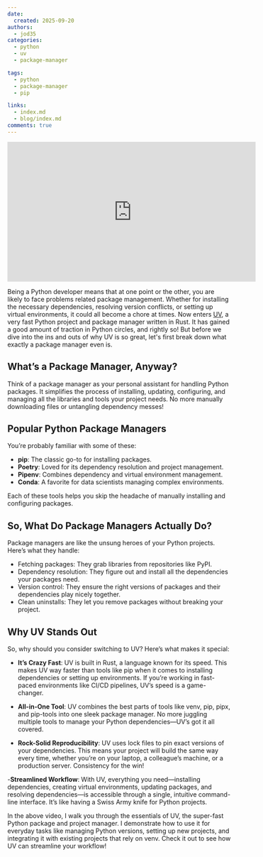 ```yaml
---
date:
  created: 2025-09-20
authors:
  - jod35
categories:
  - python
  - uv
  - package-manager

tags:
  - python
  - package-manager
  - pip

links:
  - index.md
  - blog/index.md
comments: true
---
```


<iframe width="560" height="315" src="https://www.youtube.com/embed/-_7S2xmBciM?si=9VnsCSMZOePFa8Fo" title="YouTube video player" frameborder="0" allow="accelerometer; autoplay; clipboard-write; encrypted-media; gyroscope; picture-in-picture; web-share" referrerpolicy="strict-origin-when-cross-origin" allowfullscreen></iframe>

Being a Python developer means that at one point or the other, you are likely to face problems related package management. Whether for installing the necessary dependencies, resolving version conflicts, or setting up virtual environments, it could all become a chore at times. Now enters [UV](https://docs.astral.sh/uv/), a very fast Python project and package manager written in Rust. It has gained a good amount of traction in Python circles, and rightly so! But before we dive into the ins and outs of why UV is so great, let's first break down what exactly a package manager even is.

## What’s a Package Manager, Anyway?

Think of a package manager as your personal assistant for handling Python packages. It simplifies the process of installing, updating, configuring, and managing all the libraries and tools your project needs. No more manually downloading files or untangling dependency messes!

## Popular Python Package Managers

You’re probably familiar with some of these:

- **pip**: The classic go-to for installing packages.
- **Poetry**: Loved for its dependency resolution and project management.
- **Pipenv**: Combines dependency and virtual environment management.
- **Conda**: A favorite for data scientists managing complex environments.

Each of these tools helps you skip the headache of manually installing and configuring packages.

## So, What Do Package Managers Actually Do?

Package managers are like the unsung heroes of your Python projects. Here’s what they handle:

- Fetching packages: They grab libraries from repositories like PyPI.
- Dependency resolution: They figure out and install all the dependencies your packages need.
- Version control: They ensure the right versions of packages and their dependencies play nicely together.
- Clean uninstalls: They let you remove packages without breaking your project.

## Why UV Stands Out

So, why should you consider switching to UV? Here’s what makes it special:

- **It’s Crazy Fast**: UV is built in Rust, a language known for its speed. This makes UV way faster than tools like pip when it comes to installing dependencies or setting up environments. If you’re working in fast-paced environments like CI/CD pipelines, UV’s speed is a game-changer.

- **All-in-One Tool**: UV combines the best parts of tools like venv, pip, pipx, and pip-tools into one sleek package manager. No more juggling multiple tools to manage your Python dependencies—UV’s got it all covered.

- **Rock-Solid Reproducibility**: UV uses lock files to pin exact versions of your dependencies. This means your project will build the same way every time, whether you’re on your laptop, a colleague’s machine, or a production server. Consistency for the win!

-**Streamlined Workflow**: With UV, everything you need—installing dependencies, creating virtual environments, updating packages, and resolving dependencies—is accessible through a single, intuitive command-line interface. It’s like having a Swiss Army knife for Python projects.

In the above video, I walk you through the essentials of UV, the super-fast Python package and project manager. I demonstrate how to use it for everyday tasks like managing Python versions, setting up new projects, and integrating it with existing projects that rely on venv. Check it out to see how UV can streamline your workflow!



